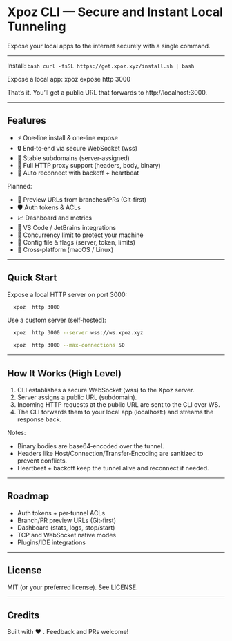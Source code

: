 # Xpoz CLI — Secure and Instant Local Tunneling

Expose your local apps to the internet securely with a single command.

------------------------------------------------------------

Install:
  ```bash curl -fsSL https://get.xpoz.xyz/install.sh | bash```

Expose a local app:
  xpoz expose http 3000

That’s it. You’ll get a public URL that forwards to http://localhost:3000.

------------------------------------------------------------

## Features

- ⚡ One‑line install & one‑line expose
- 🔒 End‑to‑end via secure WebSocket (wss)
- 🎯 Stable subdomains (server‑assigned)
- 📡 Full HTTP proxy support (headers, body, binary)
- 🔁 Auto reconnect with backoff + heartbeat

Planned:
- 🧪 Preview URLs from branches/PRs (Git‑first)
- 🛡️ Auth tokens & ACLs
- 📈 Dashboard and metrics
- 🔌 VS Code / JetBrains integrations
- 🚦 Concurrency limit to protect your machine
- 🧩 Config file & flags (server, token, limits)
- 🧰 Cross‑platform (macOS / Linux)

------------------------------------------------------------

## Quick Start

Expose a local HTTP server on port 3000:
```bash
  xpoz  http 3000
 ```

Use a custom server (self‑hosted):
```bash
  xpoz  http 3000 --server wss://ws.xpoz.xyz
 ```

```bash
  xpoz  http 3000 --max-connections 50
  ```

------------------------------------------------------------

## How It Works (High Level)

1) CLI establishes a secure WebSocket (wss) to the Xpoz server.
2) Server assigns a public URL (subdomain).
3) Incoming HTTP requests at the public URL are sent to the CLI over WS.
4) The CLI forwards them to your local app (localhost:<port>) and streams the response back.

Notes:
- Binary bodies are base64‑encoded over the tunnel.
- Headers like Host/Connection/Transfer‑Encoding are sanitized to prevent conflicts.
- Heartbeat + backoff keep the tunnel alive and reconnect if needed.

------------------------------------------------------------

## Roadmap

- Auth tokens + per‑tunnel ACLs
- Branch/PR preview URLs (Git‑first)
- Dashboard (stats, logs, stop/start)
- TCP and WebSocket native modes
- Plugins/IDE integrations

------------------------------------------------------------

## License

MIT (or your preferred license). See LICENSE.

------------------------------------------------------------

## Credits

Built with ❤️ . Feedback and PRs welcome!
